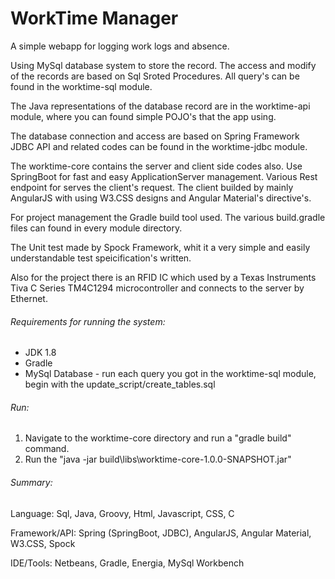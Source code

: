 # WorkTime Manager

A simple webapp for logging work logs and absence.

Using MySql database system to store the record. The access and modify of the records are based on Sql Sroted Procedures. All query's can be found in the worktime-sql module.

The Java representations of the database record are in the worktime-api module, where you can found simple POJO's that the app using.

The database connection and access are based on Spring Framework JDBC API and related codes can be found in the worktime-jdbc module.

The worktime-core contains the server and client side codes also. Use SpringBoot for fast and easy ApplicationServer management. Various Rest endpoint for serves the client's request. The client builded by mainly AngularJS with using W3.CSS designs and Angular Material's directive's.

For project management the Gradle build tool used. The various build.gradle files can found in every module directory.

The Unit test made by Spock Framework, whit it a very simple and easily understandable test speicification's written.

Also for the project there is an RFID IC which used by a Texas Instruments Tiva C Series TM4C1294 microcontroller and connects to the server by Ethernet.

###### Requirements for running the system:
- JDK 1.8
- Gradle
- MySql Database - run each query you got in the worktime-sql module, begin with the update_script/create_tables.sql

###### Run:
1. Navigate to the worktime-core directory and run a "gradle build" command.
2. Run the "java -jar build\libs\worktime-core-1.0.0-SNAPSHOT.jar"

###### Summary:
Language: Sql, Java, Groovy, Html, Javascript, CSS, C

Framework/API: Spring (SpringBoot, JDBC), AngularJS, Angular Material, W3.CSS, Spock

IDE/Tools: Netbeans, Gradle, Energia, MySql Workbench
